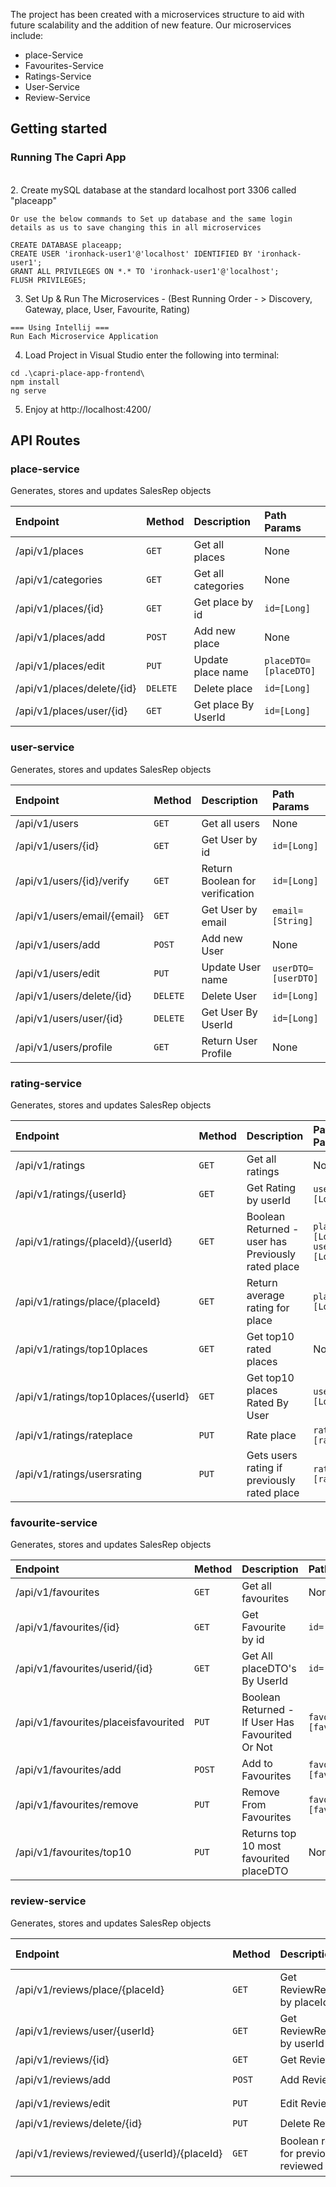 The project has been created with a microservices structure to aid with future scalability and the addition of new feature.
Our microservices include:

- place-Service
- Favourites-Service
- Ratings-Service
- User-Service
- Review-Service

## Getting started

### Running The Capri App
<br>
2. Create mySQL database at the standard localhost port 3306 called "placeapp"

```
Or use the below commands to Set up database and the same login details as us to save changing this in all microservices 

CREATE DATABASE placeapp;
CREATE USER 'ironhack-user1'@'localhost' IDENTIFIED BY 'ironhack-user1';
GRANT ALL PRIVILEGES ON *.* TO 'ironhack-user1'@'localhost';
FLUSH PRIVILEGES;

```

3. Set Up & Run The Microservices - (Best Running Order - > Discovery, Gateway, place, User, Favourite, Rating)
```
=== Using Intellij ===
Run Each Microservice Application
```

4. Load Project in Visual Studio enter the following into terminal:

  ```
  cd .\capri-place-app-frontend\
  npm install 
  ng serve 
  ```

5. Enjoy at http://localhost:4200/

## API Routes

### place-service
Generates, stores and updates SalesRep objects

| Endpoint                   | Method | Description          | Path Params
|:---------------------------| :--- |:---------------------| :--- 
| /api/v1/places             | `GET` | Get all places       | None
| /api/v1/categories         | `GET` | Get all categories   | None
| /api/v1/places/{id}        | `GET` | Get place by id      | `id=[Long]`
| /api/v1/places/add         | `POST` | Add new place        | None
| /api/v1/places/edit        | `PUT` | Update place name    |  `placeDTO=[placeDTO]`
| /api/v1/places/delete/{id} | `DELETE` | Delete place         | `id=[Long]`
| /api/v1/places/user/{id}   | `GET` | Get place By UserId  | `id=[Long]`

### user-service
Generates, stores and updates SalesRep objects

| Endpoint | Method | Description | Path Params
| :--- | :--- | :--- | :--- 
| /api/v1/users | `GET` | Get all users | None
| /api/v1/users/{id} | `GET` | Get User by id | `id=[Long]`
| /api/v1/users/{id}/verify | `GET` | Return Boolean for verification | `id=[Long]`
| /api/v1/users/email/{email} | `GET` | Get User by email | `email=[String]`
| /api/v1/users/add | `POST` | Add new User | None
| /api/v1/users/edit | `PUT` | Update User name |  `userDTO=[userDTO]`
| /api/v1/users/delete/{id} | `DELETE` | Delete User | `id=[Long]`
| /api/v1/users/user/{id} | `DELETE` | Get User By UserId | `id=[Long]`
| /api/v1/users/profile | `GET` | Return User Profile | None

### rating-service
Generates, stores and updates SalesRep objects

| Endpoint                             | Method | Description                                        | Path Params
|:-------------------------------------| :--- |:---------------------------------------------------| :--- 
| /api/v1/ratings                      | `GET` | Get all ratings                                    | None
| /api/v1/ratings/{userId}             | `GET` | Get Rating by userId                               | `userId=[Long]`
| /api/v1/ratings/{placeId}/{userId}   | `GET` | Boolean Returned - user has Previously rated place | `placeId=[Long]` `userId=[Long]` 
| /api/v1/ratings/place/{placeId}      | `GET` | Return average rating for place                    | `placeId=[Long]`
| /api/v1/ratings/top10places          | `GET` | Get top10 rated places                             | None
| /api/v1/ratings/top10places/{userId} | `GET` | Get top10 places Rated By User                     | `userId=[Long]`
| /api/v1/ratings/rateplace            | `PUT` | Rate place                                         | `ratingDTO=[ratingDTO]`
| /api/v1/ratings/usersrating          | `PUT` | Gets users rating if previously rated place        | `ratingDTO=[ratingDTO]`

### favourite-service
Generates, stores and updates SalesRep objects

| Endpoint                             | Method | Description                                      | Path Params
|:-------------------------------------| :--- |:-------------------------------------------------| :--- 
| /api/v1/favourites                   | `GET` | Get all favourites                               | None
| /api/v1/favourites/{id}              | `GET` | Get Favourite by id                              | `id=[Long]`
| /api/v1/favourites/userid/{id}       | `GET` | Get All placeDTO's By UserId                     | `id=[Long]`
| /api/v1/favourites/placeisfavourited | `PUT` | Boolean Returned - If User Has Favourited Or Not | `favouriteDTO=[favouriteDTO]`
| /api/v1/favourites/add               | `POST` | Add to Favourites                                | `favouriteDTO=[favouriteDTO]`
| /api/v1/favourites/remove            | `PUT` | Remove From Favourites                           | `favouriteDTO=[favouriteDTO]`
| /api/v1/favourites/top10             | `PUT` | Returns top 10 most favourited placeDTO          | None

### review-service
Generates, stores and updates SalesRep objects

| Endpoint                                    | Method | Description                              | Path Params
|:--------------------------------------------| :--- |:-----------------------------------------| :--- 
| /api/v1/reviews/place/{placeId}             | `GET` | Get ReviewResponses by placeId           | `placeId=[Long]`
| /api/v1/reviews/user/{userId}               | `GET` | Get ReviewResponses by userId            | `userId=[Long]`
| /api/v1/reviews/{id}                        | `GET` | Get Review by Id                         | `id=[Long]`
| /api/v1/reviews/add                         | `POST` | Add Review                               | `reviewDTO=[ReviewDTO]`
| /api/v1/reviews/edit                        | `PUT` | Edit Review                              | `reviewDTO=[ReviewDTO]`
| /api/v1/reviews/delete/{id}                 | `PUT` | Delete Review                            | `id=[Long]`
| /api/v1/reviews/reviewed/{userId}/{placeId} | `GET` | Boolean returned for previously reviewed | `userId=[Long]` `placeId=[Long]`